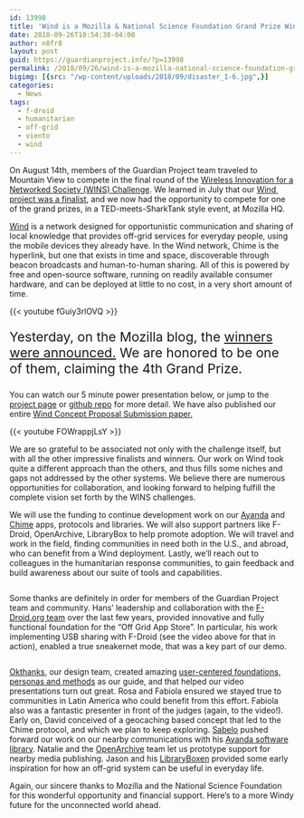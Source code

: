 ```yaml
---
id: 13998
title: 'Wind is a Mozilla & National Science Foundation Grand Prize Winner'
date: 2018-09-26T10:54:38-04:00
author: n8fr8
layout: post
guid: https://guardianproject.info/?p=13998
permalink: /2018/09/26/wind-is-a-mozilla-national-science-foundation-grand-prize-winner/
bigimg: [{src: "/wp-content/uploads/2018/09/disaster_1-6.jpg",}]
categories:
  - News
tags:
  - f-droid
  - humanitarian
  - off-grid
  - viento
  - wind
---
```

On August 14th, members of the Guardian Project team traveled to Mountain View to compete in the final round of the [Wireless Innovation for a Networked Society (WINS) Challenge](https://wirelesschallenge.mozilla.org/). We learned in July that our [Wind  project was a finalist](https://guardianproject.info/2018/07/20/our-wind-project-is-a-mozilla-nsf-challenge-finalist/), and we now had the opportunity to compete for one of the grand prizes, in a TED-meets-SharkTank style event, at Mozilla HQ.

[Wind](https://guardianproject.info/wind) is a network designed for opportunistic communication and sharing of local knowledge that provides off-grid services for everyday people, using the mobile devices they already have. In the Wind network, Chime is the hyperlink, but one that exists in time and space, discoverable through beacon broadcasts and human-to-human sharing. All of this is powered by free and open-source software, running on readily available consumer hardware, and can be deployed at little to no cost, in a very short amount of time.  

{{< youtube fGuiy3rlOVQ >}}

<p style="font-size:23px">
  Yesterday, on the Mozilla blog, the <a href="https://blog.mozilla.org/blog/2018/09/25/1-6-million-to-connect-unconnected-americans-our-nsf-wins-competition-grand-prize-winners/">winners were announced.</a> We are honored to be one of them, claiming the 4th Grand Prize.
</p>

<p class="has-background has-pale-cyan-blue-background-color">
  You can watch our 5 minute power presentation below, or jump to the <a href="https://guardianproject.info/wind/">project page</a> or <a href="https://github.com/guardianproject/wind">github repo</a> for more detail. We have also published our entire <a href="https://github.com/guardianproject/wind/blob/master/Mozilla%20NSF%20Off-Grid%20Challenge_%20Wind.pdf">Wind Concept Proposal Submission paper.</a><br />

{{< youtube FOWrappjLsY >}}

We are so grateful to be associated not only with the challenge itself, but with all the other impressive finalists and winners. Our work on Wind took quite a different approach than the others, and thus fills some niches and gaps not addressed by the other systems. We believe there are numerous opportunities for collaboration, and looking forward to helping fulfill the complete vision set forth by the WINS challenges.

We will use the funding to continue development work on our [Ayanda](https://github.com/sabzo/ayanda) and [Chime](https://github.com/guardianproject/chimeapp) apps, protocols and libraries. We will also support partners like F-Droid, OpenArchive, LibraryBox to help promote adoption. We will travel and work in the field, finding communities in need both in the U.S., and abroad, who can benefit from a Wind deployment. Lastly, we’ll reach out to colleagues in the humanitarian response communities, to gain feedback and build awareness about our suite of tools and capabilities.<figure class="wp-block-image">

<img src="https://guardianproject.info/wp-content/uploads/2017/11/wind_v3-5.jpg" alt="" class="wp-image-13904" srcset="https://guardianproject.info/wp-content/uploads/2017/11/wind_v3-5.jpg 1275w, https://guardianproject.info/wp-content/uploads/2017/11/wind_v3-5-150x150.jpg 150w, https://guardianproject.info/wp-content/uploads/2017/11/wind_v3-5-300x300.jpg 300w, https://guardianproject.info/wp-content/uploads/2017/11/wind_v3-5-768x768.jpg 768w, https://guardianproject.info/wp-content/uploads/2017/11/wind_v3-5-1024x1024.jpg 1024w" sizes="(max-width: 1275px) 100vw, 1275px" /> </figure> 

Some thanks are definitely in order for members of the Guardian Project team and community. Hans’ leadership and collaboration with the [F-Droid.org team](https://f-droid.org/) over the last few years, provided innovative and fully functional foundation for the “Off Grid App Store”. In particular, his work implementing USB sharing with F-Droid (see the video above for that in action), enabled a true sneakernet mode, that was a key part of our demo.  
<figure class="wp-block-image">

<img src="https://guardianproject.info/wp-content/uploads/2018/09/disaster_1-1.jpg" alt="" class="wp-image-14002" srcset="https://guardianproject.info/wp-content/uploads/2018/09/disaster_1-1.jpg 1920w, https://guardianproject.info/wp-content/uploads/2018/09/disaster_1-1-300x182.jpg 300w, https://guardianproject.info/wp-content/uploads/2018/09/disaster_1-1-768x466.jpg 768w, https://guardianproject.info/wp-content/uploads/2018/09/disaster_1-1-1024x622.jpg 1024w" sizes="(max-width: 1920px) 100vw, 1920px" /> </figure> 

[Okthanks](https://okthanks.com/), our design team, created amazing [user-centered foundations, personas and methods](https://okthanks.com/blog/peronas-latin-america) as our guide, and that helped our video presentations turn out great. Rosa and Fabiola ensured we stayed true to communities in Latin America who could benefit from this effort. Fabiola also was a fantastic presenter in front of the judges (again, to the video!). Early on, David conceived of a geocaching based concept that led to the Chime protocol, and which we plan to keep exploring. [Sabelo](http://sabelo.io/about/) pushed forward our work on our nearby communications with his [Ayanda software library](https://github.com/sabzo/ayanda). Natalie and the [OpenArchive](https://open-archive.org/) team let us prototype support for nearby media publishing. Jason and his [LibraryBoxen](http://librarybox.us/) provided some early inspiration for how an off-grid system can be useful in everyday life.

Again, our sincere thanks to Mozilla and the National Science Foundation for this wonderful opportunity and financial support. Here’s to a more Windy future for the unconnected world ahead.